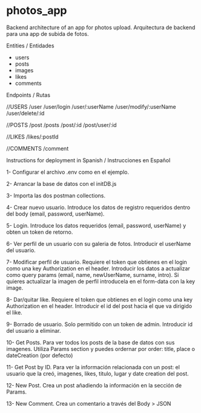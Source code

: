# photos_app

Backend architecture of an app for photos upload.
Arquitectura de backend para una app de subida de fotos.

Entities / Entidades

- users
- posts
- images
- likes
- comments

Endpoints / Rutas

//USERS
/user
/user/login
/user/:userName
/user/modify/:userName
/user/delete/:id

//POSTS
/post
/posts
/post/:id
/post/user/:id

//LIKES
/likes/:postId

//COMMENTS
/comment

Instructions for deployment in Spanish / Instrucciones en Español

1- Configurar el archivo .env como en el ejemplo.

2- Arrancar la base de datos con el initDB.js

3- Importa las dos postman collections.

4- Crear nuevo usuario.
Introduce los datos de registro requeridos dentro del body (email, password, userName).

5- Login.
Introduce los datos requeridos (email, password, userName) y obten un token de retorno.

6- Ver perfil de un usuario con su galeria de fotos.
Introducir el userName del usuario.

7- Modificar perfil de usuario.
Requiere el token que obtienes en el login como una key Authorization en el header.
Introducir los datos a actualizar como query params (email, name, newUserName, surname, intro).
Si quieres actualizar la imagen de perfil introducela en el form-data con la key image.

8- Dar/quitar like.
Requiere el token que obtienes en el login como una key Authorization en el header.
Introducir el id del post hacia el que va dirigido el like.

9- Borrado de usuario.
Solo permitido con un token de admin.
Introducir id del usuario a eliminar.

10- Get Posts.
Para ver todos los posts de la base de datos con sus imagenes.
Utiliza Params section y puedes ordernar por order: title, place o dateCreation (por defecto)

11- Get Post by ID.
Para ver la información relacionada con un post: el usuario que la creó, imagenes, likes, titulo, lugar y date creation del post.

12- New Post.
Crea un post añadiendo la información en la sección de Params.

13- New Comment.
Crea un comentario a través del Body > JSON
